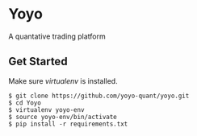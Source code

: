# Yoyo
A quantative trading platform

## Get Started
Make sure *virtualenv* is installed.

```
$ git clone https://github.com/yoyo-quant/yoyo.git
$ cd Yoyo
$ virtualenv yoyo-env
$ source yoyo-env/bin/activate
$ pip install -r requirements.txt
```